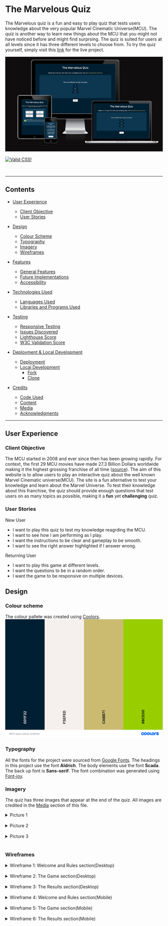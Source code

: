 # The Marvelous Quiz
The Marvelous quiz is a fun and easy to play quiz that tests users knowledge about the very popular Marvel Cinematic Universe(MCU). The quiz is another way to learn new things about the MCU that you might not have noticed before and might find surprsing. The quiz is suited for users at all levels since it has three different levels to choose from. To try the quiz yourself, simply visit this [link](https://arckp98.github.io/mcu-quiz/) for the live project.

![The landing page on different devices](/readme-images/project-overview.png)
<p>
<a href="http://jigsaw.w3.org/css-validator/check/referer">
    <img style="border:0;width:88px;height:31px"
        src="http://jigsaw.w3.org/css-validator/images/vcss-blue"
        alt="Valid CSS!" />
    </a>
</p>
<br>

---
## Contents
* [User Experience](#user-experience)
  * [Client Objective](#client-objective)
  * [User Stories](#user-stories)

* [Design](#design)
  * [Colour Scheme](#colour-scheme)
  * [Typography](#typography)
  * [Imagery](#imagery)
  * [Wireframes](#wireframes)

* [Features](#features)
  * [General Features](#general-features)
  * [Future Implementations](#future-implementations)
  * [Accessibility](#accessibility)

* [Technologies Used](#technologies-used)
  * [Languages Used](#languages-used)
  * [Libraries and Programs Used](#libraries-and-programs-used)

* [Testing](#testing)
  * [Responsive Testing](#responsive-testing)
  * [Issues Discovered](#issues-discovered)
  * [Lighthouse Score](#lighthouse-testing)
  * [W3C Validation Score](#w3c-validation)

* [Deployment & Local Development](#deployment--local-development)
  * [Deployment](#deployment)
  * [Local Development](#local-development)
    * [Fork](#fork)
    * [Clone](#clone)

* [Credits](#credits)
  * [Code Used](#code-used)
  * [Content](#content)
  * [Media](#media)
  * [Acknowledgments](#acknowledgments)
------
## User Experience
### Client Objective
The MCU started in 2008 and ever since then has been growing rapidly. For context, the first 29 MCU movies have made 27.3 Billion Dollars worldwide making it the highest grossing franchise of all time ([source](https://www.investopedia.com/highest-grossing-movie-franchises-5085228#:~:text=The%20highest%2Dgrossing%20movie%20franchise,are%20both%20owned%20by%20Disney.)). The aim of this website is to allow users to play an interactive quiz about the well known Marvel Cinematic universe(MCU). The site is a fun alternative to test your knowledge and learn about the Marvel Universe. To test their knowledge about this franchise, the quiz should provide enough questions that test users on as many topics as possible, making it a **fun** yet **challenging** quiz. 

### User Stories
New User
* I want to play this quiz to test my knowledge reagrding the MCU. 
* I want to see how I am performing as I play.
* I want the instructions to be clear and gameplay to be smooth. 
* I want to see the right answer highlighted if I answer wrong. 

Returning User 
* I want to play this game at different levels.
* I want the questions to be in a random order. 
* I want the game to be responsive on multiple devices.

## Design 
### Colour scheme 
The colour pallete was created using [Coolors](https://coolors.co/).
![Colour scheme for the quiz](/readme-images/mcu-quiz-colour-scheme.png)

### Typography 
All the fonts for the project were sourced from [Google Fonts](https://fonts.google.com/).
The headings in this project use the font **Aldrich**. 
The body elements use the font **Scada**. 
The back up font is **Sans-serif**. The font combination was generated using [Font-joy](https://fontjoy.com/). 

### Imagery 
The quiz has three images that appear at the end of the quiz. All images are credited in the [Media](#media) section of this file. 
<details>
    <summary>Picture 1</summary>

![Picture of Stan Lee used in the game.](/assets/images/stanl.webp)
</details>
<br>
<details>
    <summary>Picture 2</summary>
    
![Picture of Captain America used in the game.](/assets/images/cap.webp)
</details>
<br>
<details>
    <summary>Picture 3</summary>
    
![Picture of Hulk used in the game.](/assets/images/hulk.webp)
</details>
<br>

### Wireframes 
<details>
    <summary>Wireframe 1: Welcome and Rules section(Desktop)</summary>
    
![Wireframe of the welcome and rules section created using Balsamiq](/readme-images/wireframe/welcome-page.png)
![Wireframe of the welcome and rules section created using Balsamiq](/readme-images/wireframe/rules-screen.png)
</details>
<br>
<details>
    <summary>Wireframe 2: The Game section(Desktop)</summary>
    
![Wireframe of the game section created using Balsamiq](/readme-images/wireframe/game-page.png)
</details>
<br>
<details>
    <summary>Wireframe 3: The Results section(Desktop)</summary>
    
![Wireframe of the results section created using Balsamiq](/readme-images/wireframe/results-screen.png)
</details>
<br>
<details>
    <summary>Wireframe 4: Welcome and Rules section(Mobile)</summary>
    
![Wireframe of the results section created using Balsamiq](/readme-images/wireframe/welcome-page-mobile.png)
![Wireframe of the results section created using Balsamiq](/readme-images/wireframe/rules-screen-mobile.png)
</details>
<br>
<details>
    <summary>Wireframe 5: The Game section(Mobile)</summary>
    
![Wireframe of the results section created using Balsamiq](/readme-images/wireframe/game-page-mobile.png)
</details>
<br>
<details>
    <summary>Wireframe 6: The Results section(Mobile)</summary>
    
![Wireframe of the results section created using Balsamiq](/readme-images/wireframe/results-screen-mobile.png)
</details>
<br>






